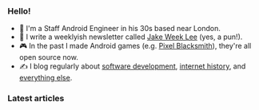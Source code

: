 ### Hello!

- 👤 I'm a Staff Android Engineer in his 30s based near London.
- 📩 I write a weeklyish newsletter called [Jake Week Lee](https://jakeweeklee.substack.com) (yes, a pun!).
- 🎮 In the past I made Android games (e.g. [Pixel Blacksmith](https://play.google.com/store/apps/details?id=uk.co.jakelee.blacksmith&hl=en_GB&gl=US)), they're all open source now.
- ✍ I blog regularly about [software development](https://blog.jakelee.co.uk), [internet history](https://history.jakelee.co.uk), and [everything else](https://jakelee.co.uk).

### Latest articles
<!-- BLOG-POST-LIST:START -->
<!-- BLOG-POST-LIST:END -->
